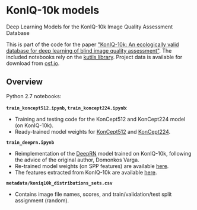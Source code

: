 # KonIQ-10k models 
Deep Learning Models for the KonIQ-10k Image Quality Assessment Database

This is part of the code for the paper ["KonIQ-10k: An ecologically valid database for deep learning of blind image quality assessment"](). The included notebooks rely on the [kutils library](https://github.com/subpic/kutils). Project data is available for download from [osf.io](https://osf.io/hcsdy/).

## Overview

Python 2.7 notebooks:

**`train_koncept512.ipynb`, `train_koncept224.ipynb`**:

- Training and testing code for the KonCept512 and KonCept224 model (on KonIQ-10k).
- Ready-trained model weights for [KonCept512](https://osf.io/uznf8/download) and [KonCept224](https://osf.io/cxtyp/download).

**`train_deeprn.ipynb`**

- Reimplementation of the [DeepRN](https://www.uni-konstanz.de/mmsp/pubsys/publishedFiles/VaSaSz18.pdf) model trained on KonIQ-10k, following the advice of the original author, Domonkos Varga.
- Re-trained model weights (on SPP features) are available [here](https://osf.io/avyd5/download).
- The features extracted from KonIQ-10k are available [here](https://osf.io/y6brn/download).

**`metadata/koniq10k_distributions_sets.csv`**

- Contains image file names, scores, and train/validation/test split assignment (random).

